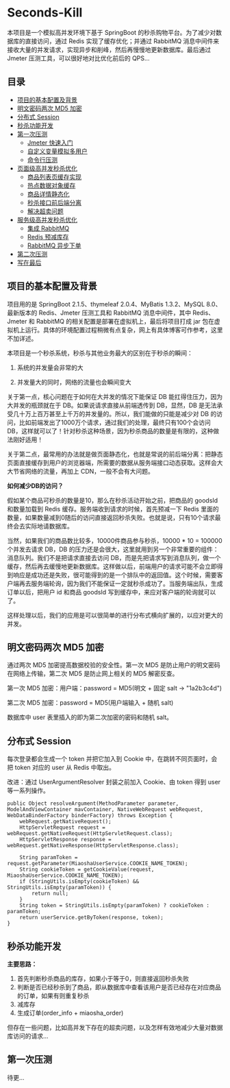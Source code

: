 # Seconds-Kill

本项目是一个模拟高并发环境下基于 SpringBoot 的秒杀购物平台。为了减少对数据库的直接访问，通过 Redis 实现了缓存优化；并通过 RabbitMQ 消息中间件来接收大量的并发请求，实现异步和削峰，然后再慢慢地更新数据库。最后通过 Jmeter 压测工具，可以很好地对比优化前后的 QPS...

## 目录

- [项目的基本配置及背景](#项目的基本配置及背景)
- [明文密码两次 MD5 加密](#明文密码两次-MD5-加密)
- [分布式 Session](#分布式-Session)
- [秒杀功能开发](#秒杀功能开发)
- [第一次压测](#第一次压测)
	- [Jmeter 快速入门](#Jmeter-快速入门)
	- [自定义变量模拟多用户](#自定义变量模拟多用户) 
	- [命令行压测](#命令行压测)
- [页面级高并发秒杀优化](#页面级高并发秒杀优化)
	- [商品列表页缓存实现](#商品列表页缓存实现) 
	- [热点数据对象缓存](#热点数据对象缓存)
	- [商品详情静态化](#商品详情静态化)
	- [秒杀接口前后端分离](#秒杀接口前后端分离)
	- [解决超卖问题](#解决超卖问题)
- [服务级高并发秒杀优化](#服务级高并发秒杀优化)
	- [集成 RabbitMQ](#集成-RabbitMQ)
	- [Redis 预减库存](#Redis-预减库存)
	- [RabbitMQ 异步下单](#RabbitMQ-异步下单)
- [第二次压测](#第二次压测)
- [写在最后](#写在最后)

## 项目的基本配置及背景

项目用的是 SpringBoot 2.1.5、thymeleaf 2.0.4、MyBatis 1.3.2、MySQL 8.0、最新版本的 Redis、Jmeter 压测工具和 RabbitMQ 消息中间件，其中 Redis、Jmeter 和 RabbitMQ 的相关配置是部署在虚拟机上，最后将项目打成 jar 包在虚拟机上运行。具体的环境配置过程稍微有点复杂，网上有具体博客可作参考，这里不加详述。

本项目是一个秒杀系统，秒杀与其他业务最大的区别在于秒杀的瞬间：

1. 系统的并发量会非常的大

2. 并发量大的同时，网络的流量也会瞬间变大

关于第一点，核心问题在于如何在大并发的情况下能保证 DB 能扛得住压力，因为大并发的瓶颈就在于 DB。如果说请求直接从前端透传到 DB，显然，DB 是无法承受几十万上百万甚至上千万的并发量的。所以，我们能做的只能是减少对 DB 的访问，比如前端发出了1000万个请求，通过我们的处理，最终只有100个会访问 DB，这样就可以了！针对秒杀这种场景，因为秒杀商品的数量是有限的，这种做法刚好适用！

关于第二点，最常用的办法就是做页面静态化，也就是常说的前后端分离：把静态页面直接缓存到用户的浏览器端，所需要的数据从服务端接口动态获取。这样会大大节省网络的流量，再加上 CDN，一般不会有大问题。

**如何减少DB的访问？**

假如某个商品可秒杀的数量是10，那么在秒杀活动开始之前，把商品的 goodsId 和数量加载到 Redis 缓存。服务端收到请求的时候，首先预减一下 Redis 里面的数量，如果数量减到0随后的访问直接返回秒杀失败。也就是说，只有10个请求最终会去实际地请数据库。

当然，如果我们的商品数比较多，10000件商品参与秒杀，10000 * 10 = 100000个并发去请求 DB，DB 的压力还是会很大，这里就用到另一个非常重要的组件：消息队列。我们不是把请求直接去访问 DB，而是先把请求写到消息队列，做一个缓存，然后再去缓慢地更新数据库。这样做以后，前端用户的请求可能不会立即得到响应是成功还是失败，很可能得到的是一个排队中的返回值。这个时候，需要客户端再去服务端轮询，因为我们不能保证一定就秒杀成功了。当服务端出队，生成订单以后，把用户 id 和商品 goodsId 写到缓存中，来应对客户端的轮询就可以了。

这样处理以后，我们的应用是可以很简单的进行分布式横向扩展的，以应对更大的并发。

## 明文密码两次 MD5 加密

通过两次 MD5 加密提高数据校验的安全性。第一次 MD5 是防止用户的明文密码在网络上传输，第二次 MD5 是防止网上相关的 MD5 解密反查。

第一次 MD5 加密：用户端：password = MD5(明文 + 固定 salt -> "1a2b3c4d")

第二次 MD5 加密：password = MD5(用户端输入 + 随机 salt)

数据库中 user 表里插入的即为第二次加密的密码和随机 salt。

## 分布式 Session

每次登录都会生成一个 token 并把它加入到 Cookie 中，在跳转不同页面时，会把 token 对应的 user 从 Redis 中取出。

改进：通过 UserArgumentResolver 封装之前加入 Cookie、由 token 得到 user 等一系列操作。

    public Object resolveArgument(MethodParameter parameter, ModelAndViewContainer mavContainer, NativeWebRequest webRequest, WebDataBinderFactory binderFactory) throws Exception {
        webRequest.getNativeRequest();
        HttpServletRequest request = webRequest.getNativeRequest(HttpServletRequest.class);
        HttpServletResponse response = webRequest.getNativeResponse(HttpServletResponse.class);
    
        String paramToken = request.getParameter(MiaoshaUserService.COOKIE_NAME_TOKEN);
        String cookieToken = getCookieValue(request, MiaoshaUserService.COOKIE_NAME_TOKEN);
        if (StringUtils.isEmpty(cookieToken) && StringUtils.isEmpty(paramToken)) {
            return null;
        }
        String token = StringUtils.isEmpty(paramToken) ? cookieToken : paramToken;
        return userService.getByToken(response, token);
    }

## 秒杀功能开发

**主要思路：**

1. 首先判断秒杀商品的库存，如果小于等于0，则直接返回秒杀失败
2. 判断是否已经秒杀到了商品，即从数据库中查看该用户是否已经存在对应商品的订单，如果有则重复秒杀
3. 减库存
4. 生成订单(order_info + miaosha_order)

但存在一些问题，比如高并发下存在的超卖问题，以及怎样有效地减少大量对数据库访问的请求...

## 第一次压测

待更...
